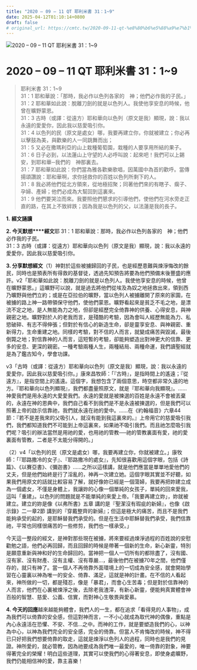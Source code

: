 ```yaml
---
title: "2020 – 09 – 11 QT 耶利米書 31：1~9"
date: 2025-04-12T01:10:14+0800
draft: false
# original_url: https://cmtc.tw/2020-09-11-qt-%e8%80%b6%e5%88%a9%e7%b1%b3%e6%9b%b8-31%ef%bc%9a19
---
```


![2020 – 09 – 11 QT 耶利米書 31：1\~9](/images/qt.jpg   "2020 – 09 – 11 QT 耶利米書 31：1\~9")

# 2020 – 09 – 11 QT 耶利米書 31：1\~9

> 耶利米書 31：1\~9  
> 31：1 耶和華說：「那時，我必作以色列各家的　神；他們必作我的子民。」  
> 31：2 耶和華如此說：脫離刀劍的就是以色列人。我使他享安息的時候，他曾在曠野蒙恩。  
> 31：3 古時（或譯：從遠方）耶和華向以色列（原文是我）顯現，說：我以永遠的愛愛你，因此我以慈愛吸引你。  
> 31：4 以色列的民（原文是處女）哪，我要再建立你，你就被建立；你必再以擊鼓為美，與歡樂的人一同跳舞而出；  
> 31：5 又必在撒瑪利亞的山上栽種葡萄園，栽種的人要享用所結的果子。  
> 31：6 日子必到，以法蓮山上守望的人必呼叫說：起來吧！我們可以上錫安，到耶和華─我們的　神那裏去。  
> 31：7 耶和華如此說：你們當為雅各歡樂歌唱，因萬國中為首的歡呼。當傳揚頌讚說：耶和華啊，求你拯救你的百姓以色列所剩下的人。  
> 31：8 我必將他們從北方領來，從地極招聚；同著他們來的有瞎子、瘸子、孕婦、產婦；他們必成為大幫回到這裏來。  
> 31：9 他們要哭泣而來。我要照他們懇求的引導他們，使他們在河水旁走正直的路，在其上不致絆跌；因為我是以色列的父，以法蓮是我的長子。

**1.** **經文誦讀**

**2. 今天默想****經文**耶 31：1 耶和華說：那時，我必作以色列各家的　神；他們必作我的子民。  
31：3 古時（或譯：從遠方）耶和華向以色列（原文是我）顯現，說：我以永遠的愛愛你，因此我以慈愛吸引你。

**3. 分享默想經文**（1）神對於這些被擄歸回的子民，也是經歷患難與煉淨悔改的餘民，同時也是預表所有得救的基督徒，透過先知預告將要為他們預備末後豐盛的應許。v2「耶和華如此說：脫離刀劍的就是以色列人。我使他享安息的時候，他曾在曠野蒙恩。」這曠野可以說，就是過去將他們從埃及為奴之地拯救出來，領到西乃曠野與他們立約；或是在亞拉伯的曠野，當以色列人被擄離開了原來的家園，在被擄的路上神一路帶領保守他們，使他們蒙恩。曠野看起來是貧乏不毛之地，是漂流不定之地，是人無能為力之地，但卻是經歷完全倚靠神的供養、心得安息，與神親密之地。曠野對於人的老我而言，是殘酷的考驗，因為會叫人經歷無能為力、私慾破碎、有志不得伸張；但對於有信心的新造生命，卻是靈享安息、與神親密、重新得力，生命重建之地。同樣的考驗，對不信的人而言，就變成痛苦與毀滅，最後倒斃之地；對信靠神的人而言，這短暫的考驗，卻能夠塑造出對神更大的信靠、更多的安息、更深的親密。一種考驗兩種人生，兩種結局、兩種命運，我們讀聖經就是為了鑑古知今，學會功課。

v3「古時（或譯：從遠方）耶和華向以色列（原文是我）顯現，說：我以永遠的愛愛你，因此我以慈愛吸引你。」康來昌牧師：「『古時』，是指時間上的遙遠；『從遠方』，是指空間上的遙遠。這個字，我想包含了兩個意思，時空都非常久遠的地方。『耶和華向以色列顯現』，我們都盡量照原文，就是『耶和華向我顯現』。……神愛我們是用永遠的大愛愛我們。永遠的愛就是被揀選的百姓是永遠不會被丟棄的，永遠在神的恩典中，我們自己看不到我們是不是永遠被揀選的，但是我們可以照著上帝的啟示信靠祂，我們就永遠在祂的愛中。……在《約翰福音》六章44節：『若不是差我來的父吸引人，就沒有能到我這裏來的。』上帝用它的慈愛吸引我們，我們都知道我們不可能到上帝這裏來，如果祂不吸引我們。而且祂怎麼吸引我們呢？吸引的辦法當然是用祂的愛，也用祂的管教──祂的管教裏面有愛，祂的愛裏面有管教，二者是不太能分得開的。」

（2）v4「以色列的民（原文是處女）哪，我要再建立你，你就被建立。」康牧師：「『耶路撒冷的女子』、『耶路撒冷的處女』，先知很喜歡用這個字眼，包括《詩篇》、《以賽亞書》、《彌迦書》……之所以這樣講，就是他們應當是單單地愛他們的丈夫，但是他們始終是行了淫亂的，神再一次建立她。這個字眼其實並不好聽，如果我們用原文的話就比較容易了解，就好像妳已經是一個蕩婦，我要再把妳建立成為一個處女，不僅是身體上，我讓妳的心像一個單純的女孩子，單純的回來愛我，這叫「重建」。以色列的問題就是不能單純的來愛上帝。「我要再建立妳」，妳就被建立。建立的妳是像《以弗所書》五章 講的是『聖潔沒有瑕疵的新婦』，也像《啟示錄》二一章2節 講到的『穿戴整齊的新婦』；但這是極大的痛苦，而且不是我們能夠承受的起的，是耶穌替我們承受的。但是在生活中耶穌替我們承受，我們信靠祂，平常也同樣很痛苦的一些修剪，我們也一樣承受。」

今天這一整段的經文，是神對那些現在被擄，將來要經過煉淨過程的百姓說的安慰勸勉之語，他們必再回歸，而且回歸的時候是帶著一個新的生命，新心新靈，特別是願意重新與神和好的生命歸回的。當神把一個人一切所有的都除盡了，沒有國、沒有家、沒有財產、沒有主權、沒有尊嚴…，最後他們在被擄70年之間，他們僅存的，就只有神了。當一個人不再倚靠外面環境上的一切成為安全感，就會開始學習在心靈裏以神為唯一的安全、倚靠、滿足，這就是神的計畫。在不信的人看起來，神所做的一切，都是殘忍，像是「暴君」，而會心生苦毒；但是對於信靠神的人而言，他們在心裏被煉淨之後，去除老我渣滓，有新心新靈，便能夠真實體會神百般的智慧、慈愛、公義、信實，而對神心生敬畏與愛慕。

**4. 今天的回應**越來越能夠體會，我們人的一生，都在追求「看得見的人事物」，成為我們可以倚靠的安全感，但這對神而言，一不小心就成為取代神的偶像，重點是內心永遠活在恐懼、不安、不信…之中。而神的工作，就是要塑造我們的心，以神為中心，以神為我們完全的安全感，完全的倚靠。但當人不肯悔改的時候，神不得已只好把我們想要倚靠的取走，這就是煉淨以色列人的過程，同時也是我們的見證。神所愛的，就必管教，因為祂要成為我們唯一最愛的，唯一倚靠的對象，神要得著完全的榮耀！明白這些道理，其實可以使我們的心得著安息，即使身處曠野，我們仍能相信神的愛，靠主喜樂！